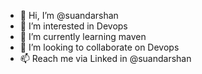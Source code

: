 - 👋 Hi, I’m @suandarshan
- 👀 I’m interested in Devops
- 🌱 I’m currently learning maven 
- 💞️ I’m looking to collaborate on Devops
- 📫 Reach me via Linked in @suandarshan

<!---
suandarshan/suandarshan is a ✨ special ✨ repository because its `README.md` (this file) appears on your GitHub profile.
You can click the Preview link to take a look at your changes.
--->
